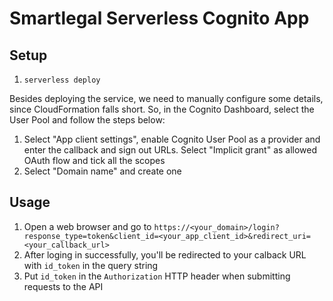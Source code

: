 # Smartlegal Serverless Cognito App

## Setup

1. `serverless deploy`

Besides deploying the service, we need to manually configure some details, since CloudFormation falls short. So, in the Cognito Dashboard, select the User Pool and follow the steps below:

1. Select "App client settings", enable Cognito User Pool as a provider and enter the callback and sign out URLs. Select "Implicit grant" as allowed OAuth flow and tick all the scopes
2. Select "Domain name" and create one

## Usage

1. Open a web browser and go to `https://<your_domain>/login?response_type=token&client_id=<your_app_client_id>&redirect_uri=<your_callback_url>`
2. After loging in successfully, you'll be redirected to your calback URL with `id_token` in the query string
3. Put `id_token`  in the `Authorization` HTTP header when submitting requests to the API
